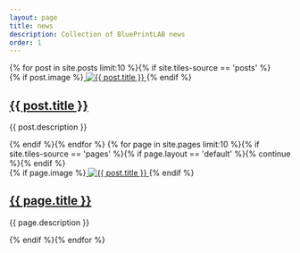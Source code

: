 ```yaml
---
layout: page
title: news
description: Collection of BluePrintLAB news
order: 1
---
```


<section id="five">
<link rel="stylesheet" href="{{ "/assets/css/spotlight.css" | relative_url }}" />
{% for post in site.posts limit:10 %}{% if site.tiles-source == 'posts' %}
	<section class="spotlight">
		<div class="image">
			{% if post.image %}<a href="{{ post.url | relative_url }}" class="link">
				<picture>
					<source data-srcset="{{ "" | absolute_url }}/assets/images/{{ post.webp }}" type="image/webp">
					<source data-srcset="{{ "" | absolute_url }}/assets/images/{{ post.image }}" type="image/jpeg">
					<img data-src="{{ "" | absolute_url }}/assets/images/{{ post.image }}" class="lazyload" alt="{{ post.title }}">
				</picture>
			</a>{% endif %}
		</div>
		<div class="content">
			<h2><a href="{{ post.url | relative_url }}" class="link">{{ post.title }}</a></h2>
			<p>{{ post.description }}</p>
		</div>
	</section>
{% endif %}{% endfor %}
{% for page in site.pages limit:10 %}{% if site.tiles-source == 'pages' %}{% if page.layout == 'default' %}{% continue %}{% endif %}
	<section class="spotlight">
		<div class="image">
			{% if page.image %}<a href="{{ post.url | relative_url }}" class="link">
					<source data-srcset="{{ "" | absolute_url }}/assets/images/{{ post.webp }}" type="image/webp">
					<source data-srcset="{{ "" | absolute_url }}/assets/images/{{ post.image }}" type="image/jpeg">
					<img data-src="{{ "" | absolute_url }}/assets/images/{{ post.image }}" class="lazyload" alt="{{ post.title }}">
			</a>{% endif %}
		</div>
		<div class="content">
			<h2><a href="{{ page.url | relative_url }}" class="link">{{ page.title }}</a></h2>
			<p>{{ page.description }}</p>
		</div>
	</section>
{% endif %}{% endfor %}
</section>